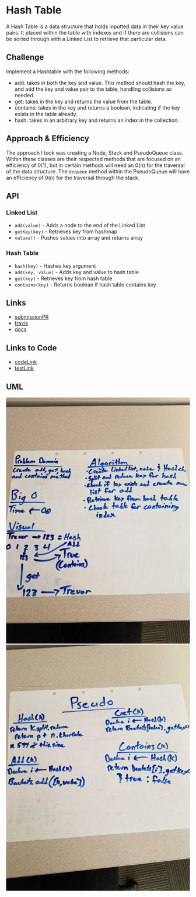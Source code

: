 # Hash Table
A Hash Table is a data structure that holds inputted data in their key value pairs. It placed within the table with indexes and if there are collisions can be sorted through with a Linked List to retrieve that particular data.

## Challenge
Implement a Hashtable with the following methods:

* add: takes in both the key and value. This method should hash the key, and add the key and value pair to the table, handling collisions as needed.
* get: takes in the key and returns the value from the table.
* contains: takes in the key and returns a boolean, indicating if the key exists in the table already.
* hash: takes in an arbitrary key and returns an index in the collection.

## Approach & Efficiency
The approach I took was creating a Node, Stack and PseudoQueue class. Within these classes are their respected methods that are focused on an efficiency of 0(1), but in certain methods will need an 0(n) for the traversal of the data structure. The `dequeue` method within the PseudoQueue will have an efficiency of 0(n) for the traversal through the stack.

## API

### Linked List
* `add(value)` - Adds a node to the end of the Linked List
* `getKey(key)` - Retrieves key from hashmap
* `values()` - Pushes values into array and returns array

### Hash Table
* `hash(key)` - Hashes key argument
* `add(key, value)` - Adds key and value to hash table
* `get(key)` - Retrieves key from hash table
* `contains(key)` - Returns boolean if hash table contains key

## Links
* [submissionPR](https://github.com/trevorthompson-401-advanced-javascript/data-structures-and-algorithms/pull/16)
* [travis](https://travis-ci.com/trevorthompson-401-advanced-javascript/data-structures-and-algorithms/builds/145280014)
* [docs](/docs)

## Links to Code
* [codeLink](hashTable.js)
* [testLink](__tests__/hashTable.test.js)


## UML
![pseudoQueue](assets/whiteboardOne.jpg)
![pseudoQueue](assets/whiteboardTwo.jpg)
